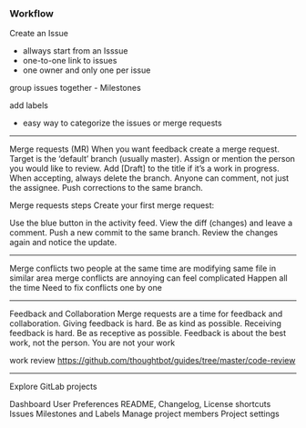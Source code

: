 ### Workflow

Create an Issue

- allways start from an Isssue
- one-to-one link to issues
- one owner and only one per issue

group issues together - Milestones

add labels

- easy way to categorize the issues or merge requests

---

Merge requests (MR)
When you want feedback create a merge request.
Target is the ‘default’ branch (usually master).
Assign or mention the person you would like to review.
Add [Draft] to the title if it’s a work in progress.
When accepting, always delete the branch.
Anyone can comment, not just the assignee.
Push corrections to the same branch.

Merge requests steps
Create your first merge request:

Use the blue button in the activity feed.
View the diff (changes) and leave a comment.
Push a new commit to the same branch.
Review the changes again and notice the update.

---

Merge conflicts
two people at the same time are modifying same file in similar area
merge conflicts are annoying
can feel complicated
Happen all the time
Need to fix conflicts one by one

---

Feedback and Collaboration
Merge requests are a time for feedback and collaboration.
Giving feedback is hard.
Be as kind as possible.
Receiving feedback is hard.
Be as receptive as possible.
Feedback is about the best work, not the person. You are not your work

work review
https://github.com/thoughtbot/guides/tree/master/code-review

---

Explore GitLab projects

Dashboard
User Preferences
README, Changelog, License shortcuts
Issues
Milestones and Labels
Manage project members
Project settings
